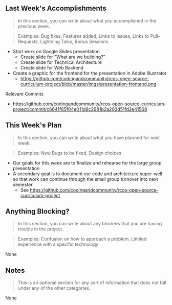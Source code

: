 ## Last Week's Accomplishments

> In this section, you can write about what you accomplished in the previous week.

> Examples:
> Bug fixes, Features added, Links to Issues, Links to Pull-Requests, Lightning Talks, Bonus Sessions

- Start work on Google Slides presentation
    - Create slide for "What are we building?"
    - Create slide for Technical Architecture
    - Create slide for Web Backend
- Create a graphic for the frontend for the presentation in Adobe Illustrator
    - https://github.com/codingandcommunity/rcos-open-source-curriculum-project/blob/master/imgs/presentation-frontend.png

Relevant Commits
 - https://github.com/codingandcommunity/rcos-open-source-curriculum-project/commit/c6641f85f04e011d8c2981b2a203d51fd2e41568

## This Week's Plan

> In this section, you can write about what you have planned for next week.

> Examples: New Bugs to be fixed, Design choices

- Our goals for this week are to finalize and rehearse for the large group presentation
- A secondary goal is to document our code and architecture super-well so that work can continue through the small group turnover into next semester
    - See https://github.com/codingandcommunity/rcos-open-source-curriculum-project

## Anything Blocking?

> In this section, you can write about any blockers that you are having trouble in the project.

> Examples: Confusion on how to approach a problem, Limited experience with a specific technology

None

## Notes

> This is an optional section for any sort of information that does not fall under any of the other categories.

None
